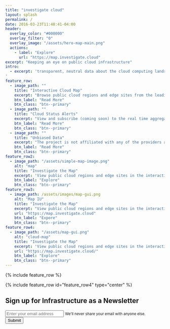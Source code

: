 ```yaml
---
title: "investigate cloud"
layout: splash
permalink: /
date: 2016-03-23T11:48:41-04:00
header:
  overlay_color: "#000000"
  overlay_filter: "0"
  overlay_image: "/assets/hero-map-main.png"
  actions:
    - label: "Explore"
      url: "https://map.investigate.cloud"
excerpt: "Keeping an eye on public cloud infrastructure"
intro: 
  - excerpt: 'transparent, neutral data about the cloud computing landscape
'
feature_row:
  - image_path: ""
    title: "Interactive Cloud Map"
    excerpt: "Browse public cloud regions and edge sites from the leading cloud infrastructure providers around the world."
    btn_label: "Read More"
    btn_class: "btn--primary" 
  - image_path: ""
    title: "Cloud Status Alerts"
    excerpt: "View and subscribe (coming soon) to the real time aggregated feed of public cloud status alerts and updates."
    btn_label: "Read More"
    btn_class: "btn--primary"
  - image_path: ""
    title: "Unbiased Data"
    excerpt: "The project is not affiliated with any of the providers and will never accept any compensation in return for improving data"
    btn_label: "Read More"
    btn_class: "btn--primary"
feature_row2:
  - image_path: "/assets/simple-map-image.png"
    alt: "map"
    title: "Investigate the Map"
    excerpt: 'View public cloud regions and edge sites in the interactive map'
    btn_label: "Explore"
    btn_class: "btn--primary"
feature_row3:
  - image_path: /assets/images/map-gui.png
    alt: "Map IU"
    title: "Investigate the Map"
    excerpt: "View public cloud regions and edge sites in the interactive map"
    url: "https://map.investigate.cloud"
    btn_label: "Expore"
    btn_class: "btn--primary"
feature_row4:
  - image_path: "/assets/map-gui.png"
    alt: "cloud-map"
    title: "Investigate the Map"
    excerpt: 'View public cloud regions and edge sites in the interactive map'
    url: "https://map.investigate.cloud/"
    btn_label: "Explore"
    btn_class: "btn--primary"
---
```


{% include feature_row %}

{% include feature_row id="feature_row4" type="center" %}

<h2>Sign up for Infrastructure as a Newsletter</h2>

<form name="contact" method="POST" data-netlify="true">
  <div class="form-group">
    <input type="email" class="form-control" id="exampleInputEmail1" aria-describedby="emailHelp" placeholder="Enter your email address">
    <small id="emailHelp" class="form-text text-muted">We'll never share your email with anyone else.</small>
  </div>
  <button type="submit" class="btn btn-primary">Submit</button>
</form>
